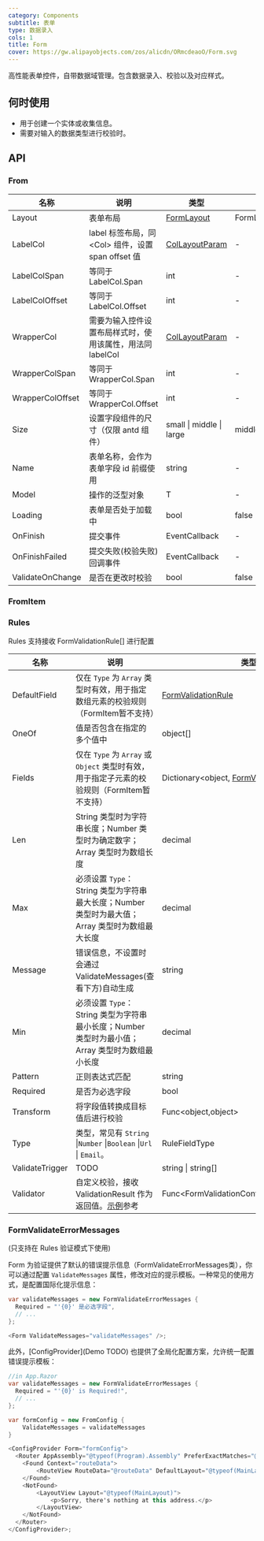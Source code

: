 ```yaml
---
category: Components
subtitle: 表单
type: 数据录入
cols: 1
title: Form
cover: https://gw.alipayobjects.com/zos/alicdn/ORmcdeaoO/Form.svg
---
```


高性能表单控件，自带数据域管理。包含数据录入、校验以及对应样式。

## 何时使用

- 用于创建一个实体或收集信息。
- 需要对输入的数据类型进行校验时。

## API
### From
| 名称 | 说明 | 类型 | 默认值 |
| --- | --- | --- | --- |
| Layout | 表单布局 | [FormLayout](https://github.com/ant-design-blazor/ant-design-blazor/blob/master/components/form/types/FormLayout.cs) | FormLayout.Horizontal |
| LabelCol | label 标签布局，同 \<Col\> 组件，设置 span offset 值 | [ColLayoutParam](https://github.com/ant-design-blazor/ant-design-blazor/blob/master/components/form/ColLayoutParam.cs) | - |
| LabelColSpan | 等同于LabelCol.Span | int | - |
| LabelColOffset | 等同于LabelCol.Offset | int | - |
| WrapperCol | 需要为输入控件设置布局样式时，使用该属性，用法同 labelCol | [ColLayoutParam](https://github.com/ant-design-blazor/ant-design-blazor/blob/master/components/form/ColLayoutParam.cs) | - |
| WrapperColSpan | 等同于WrapperCol.Span | int | - |
| WrapperColOffset | 等同于WrapperCol.Offset | int | - |
| Size | 设置字段组件的尺寸（仅限 antd 组件）|  small \| middle \| large | middle |
| Name | 表单名称，会作为表单字段 id 前缀使用 | string | - |
| Model | 操作的泛型对象 | T | - |
| Loading | 表单是否处于加载中 | bool | false |
| OnFinish | 提交事件 | EventCallback<EditContext> | - |
| OnFinishFailed | 提交失败(校验失败)回调事件 | EventCallback<EditContext> | - |
| ValidateOnChange | 是否在更改时校验 | bool | false |
### FromItem
### Rules
Rules 支持接收 FormValidationRule[] 进行配置

| 名称 | 说明 | 类型 |
| --- | --- | --- |
| DefaultField | 仅在 `Type` 为 `Array` 类型时有效，用于指定数组元素的校验规则（FormItem暂不支持） | [FormValidationRule](zh-CN/components/form#Rules) |
| OneOf | 值是否包含在指定的多个值中 | object\[] |
| Fields | 仅在 `Type` 为 `Array` 或 `Object` 类型时有效，用于指定子元素的校验规则（FormItem暂不支持） | Dictionary&lt;object, [FormValidationRule](zh-CN/components/form#Rules)> |
| Len | String 类型时为字符串长度；Number 类型时为确定数字； Array 类型时为数组长度 | decimal |
| Max | 必须设置 `Type`：String 类型为字符串最大长度；Number 类型时为最大值；Array 类型时为数组最大长度 | decimal |
| Message | 错误信息，不设置时会通过ValidateMessages(查看下方)自动生成 | string |
| Min | 必须设置 `Type`：String 类型为字符串最小长度；Number 类型时为最小值；Array 类型时为数组最小长度 | decimal |
| Pattern | 正则表达式匹配 | string |
| Required | 是否为必选字段 | bool |
| Transform | 将字段值转换成目标值后进行校验 | Func&lt;object,object> |
| Type | 类型，常见有 `String` \|`Number` \|`Boolean` \|`Url` \| `Email`。 | RuleFieldType |
| ValidateTrigger | TODO | string \| string\[] |
| Validator | 自定义校验，接收 ValidationResult 作为返回值。[示例](zh-CN/components/form#components-form-demo-dynamic-rule)参考 | Func&lt;FormValidationContext,ValidationResult> |

### FormValidateErrorMessages
(只支持在 Rules 验证模式下使用)

Form 为验证提供了默认的错误提示信息（FormValidateErrorMessages类），你可以通过配置 `ValidateMessages` 属性，修改对应的提示模板。一种常见的使用方式，是配置国际化提示信息：

```csharp
var validateMessages = new FormValidateErrorMessages {
  Required = "'{0}' 是必选字段",
  // ...
};

<Form ValidateMessages="validateMessages" />;
```

此外，[ConfigProvider](Demo TODO) 也提供了全局化配置方案，允许统一配置错误提示模板：

```csharp
//in App.Razor
var validateMessages = new FormValidateErrorMessages {
  Required = "'{0}' is Required!",
  // ...
};

var formConfig = new FromConfig {
    ValidateMessages = validateMessages
}

<ConfigProvider Form="formConfig">
  <Router AppAssembly="@typeof(Program).Assembly" PreferExactMatches="@true">
    <Found Context="routeData">
        <RouteView RouteData="@routeData" DefaultLayout="@typeof(MainLayout)" />
    </Found>
    <NotFound>
        <LayoutView Layout="@typeof(MainLayout)">
            <p>Sorry, there's nothing at this address.</p>
        </LayoutView>
    </NotFound>
  </Router>
</ConfigProvider>;
```

<style>
.code-box-demo .ant-form:not(.ant-form-inline):not(.ant-form-vertical) {
  max-width: 600px;
}
.markdown.api-container table td:nth-of-type(4) {
  white-space: nowrap;
  word-wrap: break-word;
}
</style>

<style>
  .site-form-item-icon {
    color: rgba(0, 0, 0, 0.25);
  }
  [data-theme="dark"] .site-form-item-icon {
    color: rgba(255,255,255,.3);
  }
</style>
